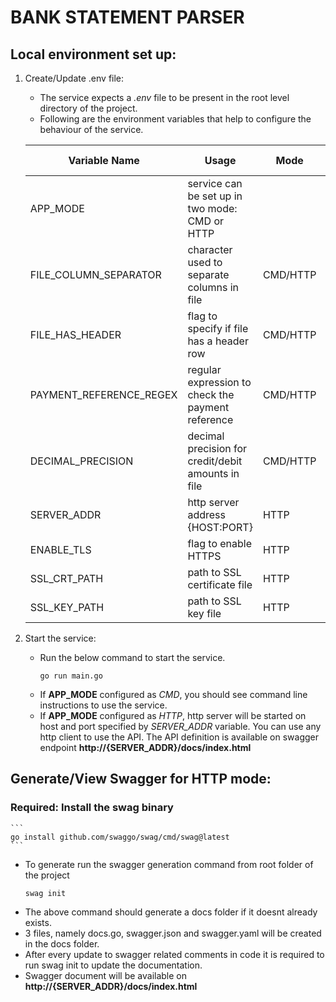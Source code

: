 # BANK STATEMENT PARSER

## Local environment set up:
1. Create/Update .env file: 
   - The service expects a *.env* file to be present in the root level directory of the project. 
   - Following are the environment variables that help to configure the behaviour of the service.

    | Variable Name           | Usage                                              | Mode     | Default Value          | Sample Value           |
    | ----------------------- | -------------------------------------------------- | -------- | ---------------------- | ---------------------- |
    | APP_MODE                | service can be set up in two mode: CMD or HTTP     |          |                        | CMD                    |
    | FILE_COLUMN_SEPARATOR   | character used to separate columns in file         | CMD/HTTP | ,                      | ,                      |
    | FILE_HAS_HEADER         | flag to specify if file has a header row           | CMD/HTTP | false                  | true                   |
    | PAYMENT_REFERENCE_REGEX | regular expression to check the payment reference  | CMD/HTTP | PAY[0-9]{6}[a-zA-Z]{2} | PAY[0-9]{6}[a-zA-Z]{2} |
    | DECIMAL_PRECISION       | decimal precision for credit/debit amounts in file | CMD/HTTP | 2                      | 3                      |
    | SERVER_ADDR             | http server address {HOST:PORT}                    | HTTP     | localhost:8080         | :9001                  |
    | ENABLE_TLS              | flag to enable HTTPS                               | HTTP     | false                  | true                   |
    | SSL_CRT_PATH            | path to SSL certificate file                       | HTTP     |                        | cert.pem               |
    | SSL_KEY_PATH            | path to SSL key file                               | HTTP     |                        | key.pem                |
 
2. Start the service: 
   - Run the below command to start the service. 
        ```
        go run main.go
        ```
   - If **APP_MODE** configured as *CMD*, you should see command line instructions to use the service.
   - If **APP_MODE** configured as *HTTP*, http server will be started on host and port specified by *SERVER_ADDR* variable. You can use any http client to use the API. The API definition is available on swagger endpoint **http://{SERVER_ADDR}/docs/index.html**


## Generate/View Swagger for HTTP mode:

### Required: Install the swag binary
    ```
    go install github.com/swaggo/swag/cmd/swag@latest
    ```
   - To generate run the swagger generation command from root folder of the project 
        ```
        swag init
        ```
   - The above command should generate a docs folder if it doesnt already exists.
   - 3 files, namely docs.go, swagger.json and swagger.yaml will be created in the docs folder.
   - After every update to swagger related comments in code it is required to run swag init to update the documentation.
   - Swagger document will be available on **http://{SERVER_ADDR}/docs/index.html**
